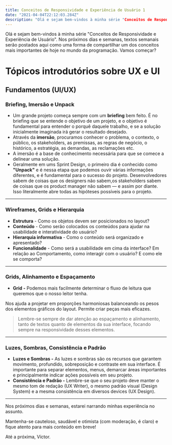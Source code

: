 ```yaml
---
title: Conceitos de Responsividade e Experiência de Usuário 1
date: "2021-04-04T22:12:03.284Z"
description: "Olá e sejam bem-vindos à minha série "Conceitos de Responsividade e Experiência de Usuário". Nos próximos dias e semanas, textos semanais serão postados aqui como uma forma de compartilhar um dos conceitos mais importantes de hoje no mundo da programação."
---
```


Olá e sejam bem-vindos à minha série "Conceitos de Responsividade e Experiência de Usuário". Nos próximos dias e semanas, textos semanais serão postados aqui como uma forma de compartilhar um dos conceitos mais importantes de hoje no mundo da programação. Vamos começar?

# Tópicos introdutórios sobre UX e UI

## Fundamentos (UI/UX)

### Briefing, Imersão e Unpack

- Um grande projeto começa sempre com um **briefing** bem feito. É no briefing que se entende o objetivo de um projeto, e o objetivo é fundamental para entender o porquê daquele trabalho, e se a solução inicialmente imaginada irá gerar o resultado desejado.
- Através da **imersão**, procuramos conhecer o problema, o contexto, o público, os stakeholders, as premissas, as regras de negócio, o histórico, a estratégia, as demandas, as reclamações etc.
- A imersão é a base de conhecimento necessária para que se comece a delinear uma solução.
- Geralmente em ums Sprint Design, o primeiro dia é conhecido como **"Unpack"** e é nessa etapa que podemos ouvir várias informações diferentes, e é fundamental para o sucesso do projeto.
Desenvolvedores sabem de coisas que os designers não sabem,os stakeholders sabem de coisas que os product manager não sabem — e assim por diante.
Isso literalmente abre todas as hipóteses possíveis para o projeto.

---

### Wireframes, Grids e Hierarquia

- **Estrutura** - Como os objetos devem ser posicionados no layout?
- **Conteúdo** - Como serão colocados os conteúdos para ajudar na usabilidade e interatividade do usuário?
- **Hierarquia informativa** - Como o conteúdo será organizado e apresentado?
- **Funcionalidade** - Como será a usabilidade em cima da interface? Em relação ao Comportamento, como interagir com o usuário? E como ele se comporta?

---

### Grids, Alinhamento e Espaçamento

- **Grid -** Podemos mais facilmente determinar o fluxo de leitura que queremos que o nosso leitor tenha.

Nos ajuda a projetar em proporções harmoniosas balanceando os pesos dos elementos gráficos do layout. Permite criar peças mais eficazes.

> Lembre-se sempre de dar atenção ao espaçamento e alinhamento, tanto de textos quanto de elementos da sua interface, focando sempre na responsividade desses elementos.

---

### Luzes, Sombras, Consistência e Padrão

- **Luzes e Sombras -** As luzes e sombras são os recursos que garantem movimento, profundido, sobreposição e contraste em sua interface.
É importante para separar elementos, menus, demarcar áreas importantes e principalmente indicar ações possíveis em seu projeto.
- **Consistência e Padrão -** Lembre-se que o seu projeto deve manter o mesmo tom de redação (UX Writer), o mesmo padrão visual (Design System) e a mesma consistência em diversos devices (UX Design).

---

Nos próximos dias e semanas, estarei narrando minhas experiência no assunto.

Mantenha-se  cauteloso, saudável e otimista (com moderação, é claro) e fique atento para mais conteúdo em breve!

Até a próxima, Víctor.
